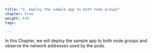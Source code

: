 ```yaml
---
title: "3. Deploy the sample app to both node groups"
chapter: true
weight: 630
tags:
 
---
```



In this Chapter, we will deploy the sample app to both node groups and observe the network addresses used by the pods.

